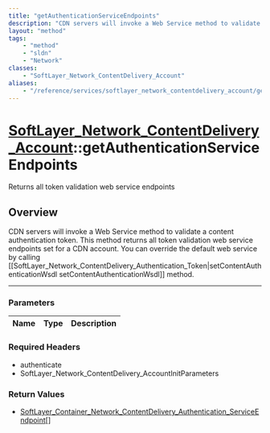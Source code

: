 ```yaml
---
title: "getAuthenticationServiceEndpoints"
description: "CDN servers will invoke a Web Service method to validate a content authentication token. This method returns all token v... "
layout: "method"
tags:
    - "method"
    - "sldn"
    - "Network"
classes:
    - "SoftLayer_Network_ContentDelivery_Account"
aliases:
    - "/reference/services/softlayer_network_contentdelivery_account/getAuthenticationServiceEndpoints"
---
```

# [SoftLayer_Network_ContentDelivery_Account](/reference/services/SoftLayer_Network_ContentDelivery_Account)::getAuthenticationServiceEndpoints

Returns all token validation web service endpoints


## Overview 
CDN servers will invoke a Web Service method to validate a content authentication token. This method returns all token validation web service endpoints set for a CDN account. You can override the default web service by calling [[SoftLayer_Network_ContentDelivery_Authentication_Token|setContentAuthenticationWsdl setContentAuthenticationWsdl]] method. 

-----

### Parameters 
|Name | Type | Description |
| --- | --- | --- |


### Required Headers
* authenticate
* SoftLayer_Network_ContentDelivery_AccountInitParameters


### Return Values
* <a href='/reference/datatypes/SoftLayer_Container_Network_ContentDelivery_Authentication_ServiceEndpoint'>SoftLayer_Container_Network_ContentDelivery_Authentication_ServiceEndpoint[] </a>




